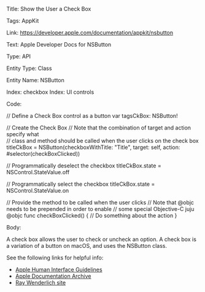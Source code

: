 Title:  Show the User a Check Box

Tags:   AppKit

Link:   https://developer.apple.com/documentation/appkit/nsbutton

Text:   Apple Developer Docs for NSButton

Type:   API

Entity Type: Class

Entity Name: NSButton

Index:  checkbox
Index:  UI controls

Code: 

// Define a Check Box control as a button
var tagsCkBox: NSButton!

// Create the Check Box
// Note that the combination of target and action specify what  
// class and method should be called when the user clicks on the check box
titleCkBox = NSButton(checkboxWithTitle: "Title", target: self, action: #selector(checkBoxClicked))

// Programmatically deselect the checkbox
titleCkBox.state = NSControl.StateValue.off

// Programmatically select the checkbox
titleCkBox.state = NSControl.StateValue.on

// Provide the method to be called when the user clicks
// Note that @objc needs to be prepended in order to enable 
// some special Objective-C juju
@objc func checkBoxClicked() {
	// Do something about the action
}

Body: 

A check box allows the user to check or uncheck an option. A check box is a variation of a button on macOS, and uses the NSButton class. 

See the following links for helpful info:

* [Apple Human Interface Guidelines](https://developer.apple.com/design/human-interface-guidelines/macos/buttons/checkboxes/)
* [Apple Documentation Archive](https://developer.apple.com/library/archive/documentation/Cocoa/Conceptual/Button/Concepts/CheckBoxes.html)
* [Ray Wenderlich site](https://www.raywenderlich.com/760-macos-controls-tutorial-part-2-2)

